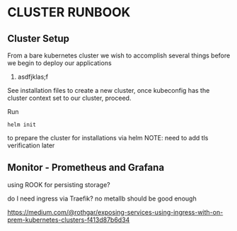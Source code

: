 # CLUSTER RUNBOOK

## Cluster Setup

From a bare kubernetes cluster we wish to accomplish several things before we begin
to deploy our applications

1) asdfjklas;f

See installation files to create a new cluster, once kubeconfig has the cluster context set to our cluster, proceed.

Run
```
helm init
```
to prepare the cluster for installations via helm
NOTE: need to add tls verification later

## Monitor - Prometheus and Grafana


using ROOK for persisting storage?

do I need ingress via Traefik?
no metallb should be good enough

https://medium.com/@rothgar/exposing-services-using-ingress-with-on-prem-kubernetes-clusters-f413d87b6d34

